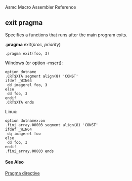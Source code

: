 Asmc Macro Assembler Reference

## exit pragma

Specifies a functions that runs after the main program exits.

.**pragma** exit(_proc_, _priority_)

```
.pragma exit(foo, 3)
```

Windows (or option -mscrt):
```
option dotname
.CRT$XTA segment align(8) 'CONST'
ifdef _WIN64
 dd imagerel foo, 3
else
 dd foo, 3
endif
.CRT$XTA ends
```

Linux:
```
option dotnamex:on
.fini_array.00003 segment align(8) 'CONST'
ifdef _WIN64
 dq imagerel foo
else
 dd foo, 3
endif
.fini_array.00003 ends
```

#### See Also

[Pragma directive](dot-pragma.md)
